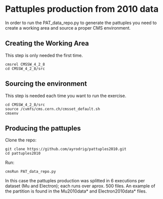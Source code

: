 # Pattuples production from 2010 data

In order to run the PAT_data_repo.py to generate the pattuples 
you need to create a working area and source a proper CMS environment.

## Creating the Working Area

This step is only needed the first time.

```
cmsrel CMSSW_4_2_8
cd CMSSW_4_2_8/src
```

## Sourcing the environment 

This step is needed each time you want to run the exercise.

```
cd CMSSW_4_2_8/src
source /cvmfs/cms.cern.ch/cmsset_default.sh
cmsenv
```

## Producing the pattuples

Clone the repo:

```
git clone https://github.com/ayrodrig/pattuples2010.git 
cd pattuples2010
```

Run: 

```
cmsRun PAT_data_repo.py 
```

In this case the pattuples production was splitted in 6 executions per dataset (Mu and Electron);
each runs over aprox. 500 files. An example of the partition is found in the Mu2010data* and Electron2010data* files.

